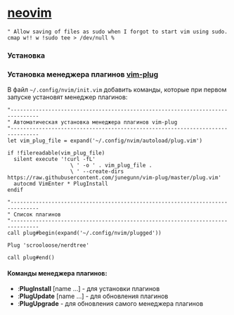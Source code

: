 # [neovim](https://neovim.io/)

```vim
" Allow saving of files as sudo when I forgot to start vim using sudo.
cmap w!! w !sudo tee > /dev/null %
```

### Установка

### Установка менеджера плагинов [vim-plug](https://github.com/junegunn/vim-plug)

В файл `~/.config/nvim/init.vim` добавить команды, которые при первом запуске установят менеджер плагинов:

```vim
"-------------------------------------------------------------------------------
" Автоматическая установка менеджера плагинов vim-plug
"-------------------------------------------------------------------------------
let vim_plug_file = expand('~/.config/nvim/autoload/plug.vim')

if !filereadable(vim_plug_file)
  silent execute '!curl -fL'
                    \ ' -o ' . vim_plug_file .
                    \ ' --create-dirs https://raw.githubusercontent.com/junegunn/vim-plug/master/plug.vim'
  autocmd VimEnter * PlugInstall
endif

"-------------------------------------------------------------------------------
" Список плагинов
"-------------------------------------------------------------------------------
call plug#begin(expand('~/.config/nvim/plugged'))
    
Plug 'scrooloose/nerdtree'
    
call plug#end()
```

#### Команды менеджера плагинов:

* :**PlugInstall** [name ...] - для установки плагинов
* :**PlugUpdate** [name ...] - для обновления плагинов
* :**PlugUpgrade** - для обновления самого менеджера плагинов
